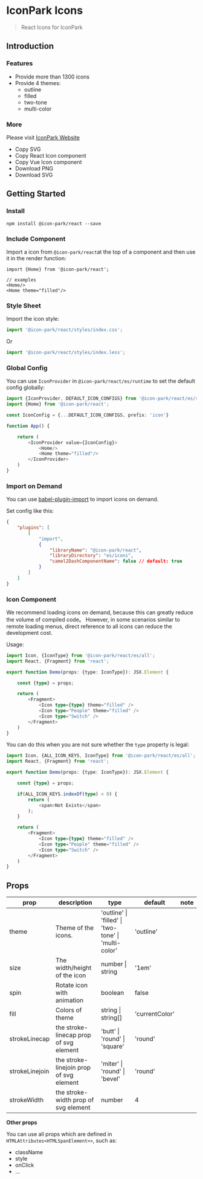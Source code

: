 # IconPark Icons
> React Icons for IconPark

## Introduction

### Features
* Provide more than 1300 icons
* Provide 4 themes:
    * outline
    * filled
    * two-tone
    * multi-color

### More
Please visit [IconPark Website]((http://iconpark.bytedance.com))
* Copy SVG
* Copy React Icon component
* Copy Vue Icon component
* Download PNG
* Download SVG

## Getting Started
### Install

```
npm install @icon-park/react --save
```

### Include Component
Import a icon from `@icon-park/react`at the top of a component and then use it in the render function:

```
import {Home} from '@icon-park/react';

// examples
<Home/>
<Home theme="filled"/>
```

### Style Sheet
Import the icon style:
```typescript
import '@icon-park/react/styles/index.css';
```
Or

```typescript
import '@icon-park/react/styles/index.less';
```

### Global Config
You can use `IconProvider` in `@icon-park/react/es/runtime` to set the default config globally:

```typescript jsx
import {IconProvider, DEFAULT_ICON_CONFIGS} from '@icon-park/react/es/runtime'
import {Home} from '@icon-park/react';

const IconConfig = {...DEFAULT_ICON_CONFIGS, prefix: 'icon'}

function App() {

    return (
        <IconProvider value={IconConfig}>
            <Home/>
            <Home theme="filled"/>
        </IconProvider>
    )
}
```

### Import on Demand

You can use [babel-plugin-import](https://github.com/ant-design/babel-plugin-import) to import icons on demand.

Set config like this:
```json
{
    "plugins": [
        [
            "import",
            {
                "libraryName": "@icon-park/react",
                "libraryDirectory": "es/icons",
                "camel2DashComponentName": false // default: true
            }
        ]
    ]
}
```

### Icon Component
We recommend loading icons on demand, because this can greatly reduce the volume of compiled code。
However, in some scenarios similar to remote loading menus, direct reference to all icons can reduce the development cost.

Usage:

```typescript jsx
import Icon, {IconType} from '@icon-park/react/es/all';
import React, {Fragment} from 'react';

export function Demo(props: {type: IconType}): JSX.Element {

    const {type} = props;

    return (
        <Fragment>
            <Icon type={type} theme="filled" />
            <Icon type="People" theme="filled" />
            <Icon type="Switch" />
        </Fragment>
    )
}
```
You can do this when you are not sure whether the `type` property is legal:

```typescript jsx
import Icon, {ALL_ICON_KEYS, IconType} from '@icon-park/react/es/all';
import React, {Fragment} from 'react';

export function Demo(props: {type: IconType}): JSX.Element {

    const {type} = props;

    if(ALL_ICON_KEYS.indexOf(type) < 0) {
        return (
            <span>Not Exists</span>
        );
    }

    return (
        <Fragment>
            <Icon type={type} theme="filled" />
            <Icon type="People" theme="filled" />
            <Icon type="Switch" />
        </Fragment>
    )
}
```

## Props

|    prop	 | description  | type  | default | note |
| ---------- | --- | --- | --- | --- |
| theme |  Theme of the icons.  | 'outline' &#124; 'filled' &#124; 'two-tone' &#124; 'multi-color' | 'outline'  |
| size |  The width/height of the icon | number &#124; string |  '1em' |
| spin |  Rotate icon with animation | boolean | false |
| fill |  Colors of theme | string  &#124; string[] |  'currentColor' |
| strokeLinecap |  the stroke-linecap prop of svg element | 'butt' &#124; 'round' &#124; 'square' |  'round' |
| strokeLinejoin |  the stroke-linejoin prop of svg element | 'miter' &#124; 'round' &#124; 'bevel' |  'round' |
| strokeWidth |  the stroke-width prop of svg element | number |  4 |

**Other props**

You can use all props which are defined in `HTMLAttributes<HTMLSpanElement>>`, such as:
* className
* style
* onClick
* ...

